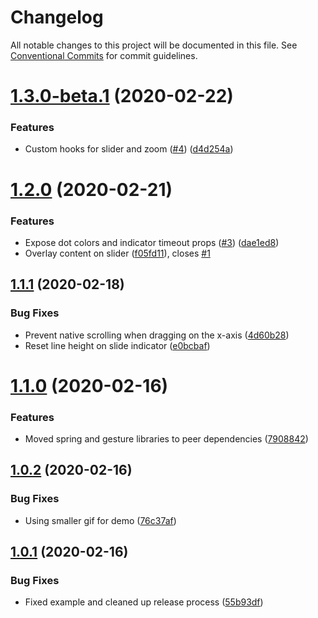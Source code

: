 # Changelog

All notable changes to this project will be documented in this file. See
[Conventional Commits](https://conventionalcommits.org) for commit guidelines.

# [1.3.0-beta.1](https://github.com/skozer/react-instagram-zoom-slider/compare/v1.2.0...v1.3.0-beta.1) (2020-02-22)


### Features

* Custom hooks for slider and zoom ([#4](https://github.com/skozer/react-instagram-zoom-slider/issues/4)) ([d4d254a](https://github.com/skozer/react-instagram-zoom-slider/commit/d4d254a89b8c8319e5a51150028f9ed2852fd780))

# [1.2.0](https://github.com/skozer/react-instagram-zoom-slider/compare/v1.1.1...v1.2.0) (2020-02-21)


### Features

* Expose dot colors and indicator timeout props ([#3](https://github.com/skozer/react-instagram-zoom-slider/issues/3)) ([dae1ed8](https://github.com/skozer/react-instagram-zoom-slider/commit/dae1ed82da7e9307e75278ba3dbd7fdc21f52717))
* Overlay content on slider ([f05fd11](https://github.com/skozer/react-instagram-zoom-slider/commit/f05fd1120ecb1514e581668e4808f19ab05088cb)), closes [#1](https://github.com/skozer/react-instagram-zoom-slider/issues/1)

## [1.1.1](https://github.com/skozer/react-instagram-zoom-slider/compare/v1.1.0...v1.1.1) (2020-02-18)


### Bug Fixes

* Prevent native scrolling when dragging on the x-axis ([4d60b28](https://github.com/skozer/react-instagram-zoom-slider/commit/4d60b28297a91883422a8890c50c8d8f4deb8931))
* Reset line height on slide indicator ([e0bcbaf](https://github.com/skozer/react-instagram-zoom-slider/commit/e0bcbaf7df6b0abb57a00235d87b98183df8a97a))

# [1.1.0](https://github.com/skozer/react-instagram-zoom-slider/compare/v1.0.2...v1.1.0) (2020-02-16)


### Features

* Moved spring and gesture libraries to peer dependencies ([7908842](https://github.com/skozer/react-instagram-zoom-slider/commit/7908842d5377efb6a0b87a1e9072db434a1856ff))

## [1.0.2](https://github.com/skozer/react-instagram-zoom-slider/compare/v1.0.1...v1.0.2) (2020-02-16)


### Bug Fixes

* Using smaller gif for demo ([76c37af](https://github.com/skozer/react-instagram-zoom-slider/commit/76c37af354a4483dde3fbfc090ddb9b007a2178f))

## [1.0.1](https://github.com/skozer/react-instagram-zoom-slider/compare/v1.0.0...v1.0.1) (2020-02-16)


### Bug Fixes

* Fixed example and cleaned up release process ([55b93df](https://github.com/skozer/react-instagram-zoom-slider/commit/55b93df460489633d7553f315476e89f88705f4e))
